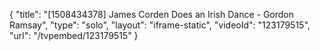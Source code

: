 {
    "title": "[1508434378] James Corden Does an Irish Dance - Gordon Ramsay",
    "type": "solo",
    "layout": "iframe-static",
    "videoId": "123179515",
    "url": "\/tvpembed\/123179515"
}